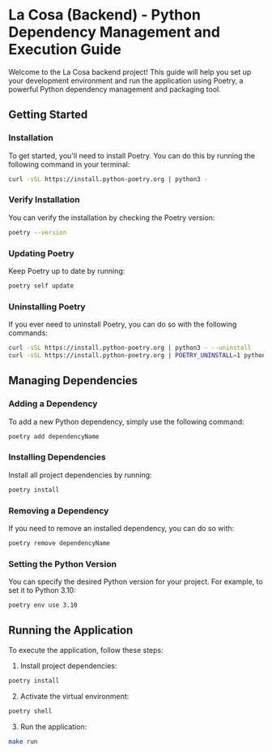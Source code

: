 # La Cosa (Backend) - Python Dependency Management and Execution Guide
Welcome to the La Cosa backend project! This guide will help you set up your development
environment and run the application using Poetry, a powerful Python dependency management
and packaging tool.

## Getting Started
### Installation
To get started, you'll need to install Poetry. You can do this by running the following
command in your terminal:
```bash
curl -sSL https://install.python-poetry.org | python3 -
```

### Verify Installation
You can verify the installation by checking the Poetry version:
```bash
poetry --version
```

### Updating Poetry
Keep Poetry up to date by running:
```bash
poetry self update
```

### Uninstalling Poetry
If you ever need to uninstall Poetry, you can do so with the following commands:
```bash
curl -sSL https://install.python-poetry.org | python3 - --uninstall
curl -sSL https://install.python-poetry.org | POETRY_UNINSTALL=1 python3 -
```

## Managing Dependencies
### Adding a Dependency
To add a new Python dependency, simply use the following command:
```bash
poetry add dependencyName
```

### Installing Dependencies
Install all project dependencies by running:
```bash
poetry install
```

### Removing a Dependency
If you need to remove an installed dependency, you can do so with:
```bash
poetry remove dependencyName
```

### Setting the Python Version
You can specify the desired Python version for your project. For example, to set it to Python 3.10:
```bash
poetry env use 3.10
```

## Running the Application
To execute the application, follow these steps:
1. Install project dependencies:
```bash
poetry install
```
2. Activate the virtual environment:
```bash
poetry shell
```
3. Run the application:
```bash
make run
```
